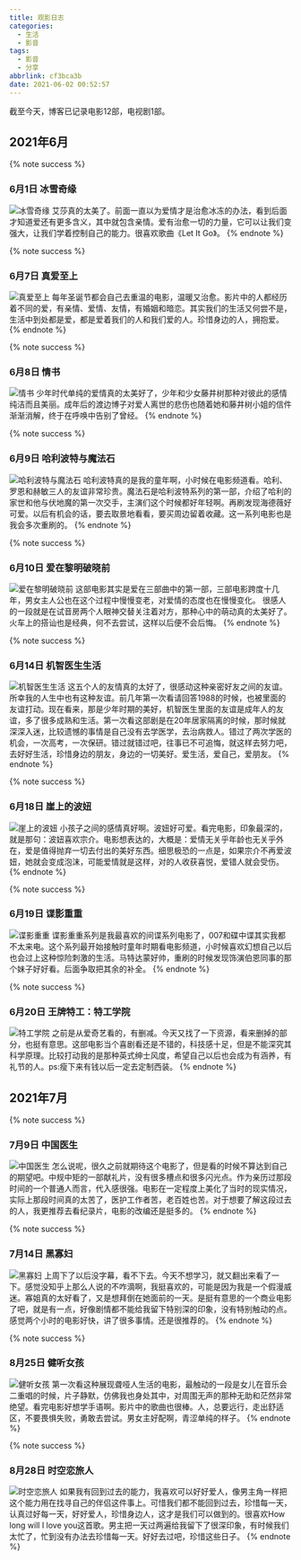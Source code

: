 ```yaml
---
title: 观影日志
categories:
  - 生活
  - 影音
tags:
  - 影音
  - 分享
abbrlink: cf3bca3b
date: 2021-06-02 00:52:57
---
```



截至今天，博客已记录电影12部，电视剧1部。


<!-- more -->

## 2021年6月

{% note success %}
### 6月1日 冰雪奇缘
![冰雪奇缘](https://blogimbois-1256390899.cos.ap-beijing.myqcloud.com/movie/4202982.png)
艾莎真的太美了。前面一直以为爱情才是治愈冰冻的办法，看到后面才知道爱还有更多含义，其中就包含亲情。爱有治愈一切的力量，它可以让我们变强大，让我们学着控制自己的能力。很喜欢歌曲《Let It Go》。
{% endnote %}

{% note success %}
### 6月7日 真爱至上
![真爱至上](https://blogimbois-1256390899.cos.ap-beijing.myqcloud.com/movie/1292401.png)
每年圣诞节都会自己去重温的电影，温暖又治愈。影片中的人都经历着不同的爱，有亲情、爱情、友情，有婚姻和暗恋。其实我们的生活又何尝不是，生活中到处都是爱，都是爱着我们的人和我们爱的人。珍惜身边的人，拥抱爱。
{% endnote %}

{% note success %}
### 6月8日 情书
![情书](https://blogimbois-1256390899.cos.ap-beijing.myqcloud.com/movie/1292220.png)
少年时代单纯的爱情真的太美好了，少年和少女藤井树那种对彼此的感情纯洁而且美丽。成年后的渡边博子对爱人离世的悲伤也随着她和藤井树小姐的信件渐渐消解，终于在呼唤中告别了曾经。
{% endnote %}

{% note success %}
### 6月9日 哈利波特与魔法石
![哈利波特与魔法石](https://blogimbois-1256390899.cos.ap-beijing.myqcloud.com/movie/1295038.png)
哈利波特真的是我的童年啊，小时候在电影频道看。哈利、罗恩和赫敏三人的友谊非常珍贵。魔法石是哈利波特系列的第一部，介绍了哈利的家世和他与伏地魔的第一次交手，主演们这个时候都好年轻啊。再刷发现海德薇好可爱。以后有机会的话，要去取景地看看，要买周边留着收藏。这一系列电影也是我会多次重刷的。
{% endnote %}


{% note success %}
### 6月10日 爱在黎明破晓前
![爱在黎明破晓前](https://blogimbois-1256390899.cos.ap-beijing.myqcloud.com/movie/1296339.png)
这部电影其实是爱在三部曲中的第一部，三部电影跨度十几年，男女主人公也在这个过程中慢慢变老，对爱情的态度也在慢慢变化。
很感人的一段就是在试音房两个人眼神交替关注着对方，那种心中的萌动真的太美好了。火车上的搭讪也是经典，何不去尝试，这样以后便不会后悔。
{% endnote %}

{% note success %}
### 6月14日 机智医生生活
![机智医生生活](https://blogimbois-1256390899.cos.ap-beijing.myqcloud.com/movie/33464863.png)
这五个人的友情真的太好了，很感动这种亲密好友之间的友谊。所幸我的人生中也有这种友谊。前几年第一次看请回答1988的时候，也被里面的友谊打动。现在看来，那是少年时期的美好，机智医生里面的友谊是成年人的友谊，多了很多成熟和生活。第一次看这部剧是在20年居家隔离的时候，那时候就深深入迷，比较遗憾的事情是自己没有去学医学，去治病救人。错过了两次学医的机会，一次高考，一次保研。错过就错过吧，往事已不可追悔，就这样去努力吧，去好好生活，珍惜身边的朋友，身边的一切美好。爱生活，爱自己，爱朋友。
{% endnote %}

{% note success %}
### 6月18日 崖上的波妞
![崖上的波妞](https://blogimbois-1256390899.cos.ap-beijing.myqcloud.com/movie/1959877.png)
小孩子之间的感情真好啊。波妞好可爱。看完电影，印象最深的，就是那句：波妞喜欢宗介。电影想表达的，大概是：爱情无关乎年龄也无关乎外在，爱是值得抛弃一切去付出的美好东西。细思极恐的一点是，如果宗介不再爱波妞，她就会变成泡沫，可能爱情就是这样，对的人收获喜悦，爱错人就会受伤。
{% endnote %}

{% note success %}
### 6月19日 谍影重重
![谍影重重](https://blogimbois-1256390899.cos.ap-beijing.myqcloud.com/movie/1304102.png)
谍影重重系列是我最喜欢的间谍系列电影了，007和碟中谍其实我都不太来电。这个系列最开始接触时童年时期看电影频道，小时候喜欢幻想自己以后也会过上这种惊险刺激的生活。马特达蒙好帅，重刷的时候发现饰演伯恩同事的那个妹子好好看。后面争取把其余的补全。
{% endnote %}

{% note success %}
### 6月20日 王牌特工：特工学院
![特工学院](https://blogimbois-1256390899.cos.ap-beijing.myqcloud.com/movie/24405378.png)
之前是从爱奇艺看的，有删减。今天又找了一下资源，看来删掉的部分，也挺有意思。这部电影当个喜剧看还是不错的，科技感十足，但是不能深究其科学原理。比较打动我的是那种英式绅士风度，希望自己以后也会成为有涵养，有礼节的人。ps:瘦下来有钱以后一定去定制西装。
{% endnote %}

## 2021年7月

{% note success %}
### 7月9日 中国医生
![中国医生](https://blogimbois-1256390899.cos.ap-beijing.myqcloud.com/movie/35087699.png)
怎么说呢，很久之前就期待这个电影了，但是看的时候不算达到自己的期望吧。中规中矩的一部献礼片，没有很多槽点和很多闪光点。作为亲历过那段时间的一个普通人而言，代入感很强。电影在一定程度上美化了当时的现实情况，实际上那段时间真的太苦了，医护工作者苦，老百姓也苦。对于想要了解这段过去的人，我更推荐去看纪录片，电影的改编还是挺多的。
{% endnote %}

{% note success %}
### 7月14日 黑寡妇
![黑寡妇](https://blogimbois-1256390899.cos.ap-beijing.myqcloud.com/movie/25828589.png)
上周下了以后没字幕，看不下去。今天不想学习，就又翻出来看了一下。感觉没知乎上那么人说的不咋滴啊，我挺喜欢的，可能是因为我是一个假漫威迷。寡姐真的太好看了，又是想拜倒在她面前的一天。是挺有意思的一个商业电影了吧，就是有一点，好像剧情都不能给我留下特别深的印象，没有特别触动的点。感觉两个小时的电影好快，讲了很多事情。还是很推荐的。
{% endnote %}

{% note success %}
### 8月25日 健听女孩
![健听女孩](https://blogimbois-1256390899.cos.ap-beijing.myqcloud.com/movie/35048413.png)
第一次看这种展现聋哑人生活的电影，最触动的一段是女儿在音乐会二重唱的时候，片子静默，仿佛我也身处其中，对周围无声的那种无助和茫然非常绝望。看完电影好想学手语啊。影片中的歌曲也很棒。人，总要远行，走出舒适区，不要畏惧失败，勇敢去尝试。男女主好配啊，青涩单纯的样子。
{% endnote %}

{% note success %}
### 8月28日 时空恋旅人
![时空恋旅人](https://blogimbois-1256390899.cos.ap-beijing.myqcloud.com/movie/10577869.png)
如果我有回到过去的能力，我喜欢可以好好爱人，像男主角一样把这个能力用在找寻自己的伴侣这件事上。可惜我们都不能回到过去，珍惜每一天，认真过好每一天，好好爱人，珍惜身边人，这才是我们可以做到的。很喜欢How long will I love you这首歌。男主把一天过两遍给我留下了很深印象，有时候我们太忙了，忙到没有办法去珍惜每一天。好好去过吧，珍惜这些日子。
{% endnote %}
